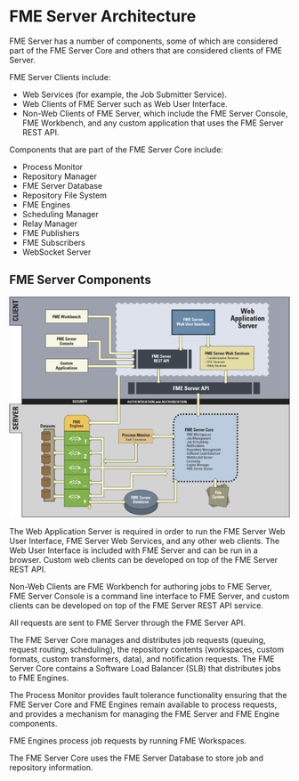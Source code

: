 # FME Server Architecture #

FME Server has a number of components, some of  which are considered part of the FME Server Core and others that are considered clients of FME Server.

FME Server Clients include:

- Web Services (for example, the Job Submitter Service).
- Web Clients of FME Server such as Web User Interface.
- Non-Web Clients of FME Server, which include the FME Server Console, FME Workbench, and any custom application that uses the FME Server REST API.

Components that are part of the FME Server Core include:

- Process Monitor
- Repository Manager
- FME Server Database
- Repository File System
- FME Engines
- Scheduling Manager
- Relay Manager
- FME Publishers
- FME Subscribers
- WebSocket Server

## FME Server Components ##

![](./Images/1.004.ServerArchitectureDiagram.png)

The Web Application Server is required in order to run the FME Server Web User Interface, FME Server Web Services, and any other web clients. The Web User Interface is included with FME Server and can be run in a browser.
Custom web clients can be developed on top of the FME Server REST API.

Non-Web Clients are FME Workbench for authoring jobs to FME Server, FME Server Console is a command line interface to FME Server, and custom clients can be developed on top of the FME Server REST API service.

All requests are sent to FME Server through the FME Server API.

The FME Server Core manages and distributes job requests (queuing, request routing, scheduling), the repository contents (workspaces, custom formats, custom transformers, data), and notification requests. The FME Server Core contains a Software Load Balancer (SLB) that distributes jobs to FME Engines.

The Process Monitor provides fault tolerance functionality ensuring that the FME Server Core and FME Engines remain available to process requests, and provides a mechanism for managing the FME Server and FME Engine components.

FME Engines process job requests by running FME Workspaces.

The FME Server Core uses the FME Server Database to store job and repository information.